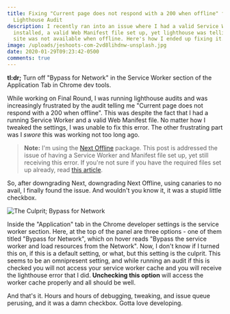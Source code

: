 ```yaml
---
title: Fixing "Current page does not respond with a 200 when offline" from
  Lighthouse Audit
description: I recently ran into an issue where I had a valid Service Worker
  installed, a valid Web Manifest file set up, yet lighthouse was telling me my
  site was not available when offline. Here's how I ended up fixing it.
image: /uploads/jeshoots-com-2vd8lihdnw-unsplash.jpg
date: 2020-01-29T09:23:42-0500
comments: true
---
```


**tl:dr;** Turn off "Bypass for Network" in the Service Worker section of the Application Tab in Chrome dev tools.

While working on Final Round, I was running lighthouse audits and was increasingly frustrated by the audit telling me "Current page does not respond with a 200 when offline". This was despite the fact that I had a running Service Worker and a valid Web Manifest file. No matter how I tweaked the settings, I was unable to fix this error. The other frustrating part was I _swore_ this was working not too long ago.

> **Note:** I'm using the [Next Offline](https://github.com/hanford/next-offline) package. This post is addressed the issue of having a Service Worker and Manifest file set up, yet still receiving this error. If you're not sure if you have the required files set up already, read [this article](https://codelabs.developers.google.com/codelabs/your-first-pwapp).

So, after downgrading Next, downgrading Next Offline, using canaries to no avail, I finally found the issue. And wouldn't you know it, it was a stupid little checkbox.

<p>
  <img
    src="/uploads/bypass-for-network-wtf.jpg"
    alt="The Culprit; Bypass for Network"
  />
</p>

Inside the "Application" tab in the Chrome developer settings is the service worker section. Here, at the top of the panel are three options - one of them titled "Bypass for Network", which on hover reads "Bypass the service worker and load resources from the Network". Now, I don't know if I turned this on, if this is a default setting, or what, but this setting is the culprit. This seems to be an omnipresent setting, and while running an audit if this is checked you will not access your service worker cache and you will receive the lighthouse error that I did. **Unchecking this option** will access the worker cache properly and all should be well.

And that's it. Hours and hours of debugging, tweaking, and issue queue perusing, and it was a damn checkbox. Gotta love developing.
